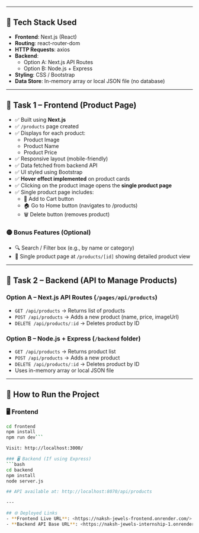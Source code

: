 
---

## 🔧 Tech Stack Used
- **Frontend**: Next.js (React)
- **Routing**: react-router-dom
- **HTTP Requests**: axios
- **Backend**:
  - Option A: Next.js API Routes
  - Option B: Node.js + Express
- **Styling**: CSS / Bootstrap
- **Data Store**: In-memory array or local JSON file (no database)

---

## 🔹 Task 1 – Frontend (Product Page)
- ✅ Built using **Next.js**
- ✅ `/products` page created
- ✅ Displays for each product:
  - Product Image  
  - Product Name  
  - Product Price  
- ✅ Responsive layout (mobile-friendly)
- ✅ Data fetched from backend API
- ✅ UI styled using Bootstrap
- ✅ **Hover effect implemented** on product cards
- ✅ Clicking on the product image opens the **single product page**
- ✅ Single product page includes:
  - 🛒 Add to Cart button  
  - 🏠 Go to Home button (navigates to /products)  
  - 🗑️ Delete button (removes product)

### 🟡 Bonus Features (Optional)
- 🔍 Search / Filter box (e.g., by name or category)
- 📄 Single product page at `/products/[id]` showing detailed product view

---

## 🔹 Task 2 – Backend (API to Manage Products)

### Option A – Next.js API Routes (`/pages/api/products`)
- `GET /api/products` → Returns list of products  
- `POST /api/products` → Adds a new product (name, price, imageUrl)  
- `DELETE /api/products/:id` → Deletes product by ID  

### Option B – Node.js + Express (`/backend` folder)
- `GET /api/products` → Returns product list  
- `POST /api/products` → Adds a new product  
- `DELETE /api/products/:id` → Deletes product by ID  
- Uses in-memory array or local JSON file

---

## 🚀 How to Run the Project

### 🖥️ Frontend
```bash
cd frontend
npm install
npm run dev```

Visit: http://localhost:3000/

### 🖥️ Backend (If using Express)
```bash
cd backend
npm install
node server.js

## API available at: http://localhost:8070/api/products

---

## 🌐 Deployed Links
- **Frontend Live URL**: <https://naksh-jewels-frontend.onrender.com/>
- **Backend API Base URL**: <https://naksh-jewels-internship-1.onrender.com/>

